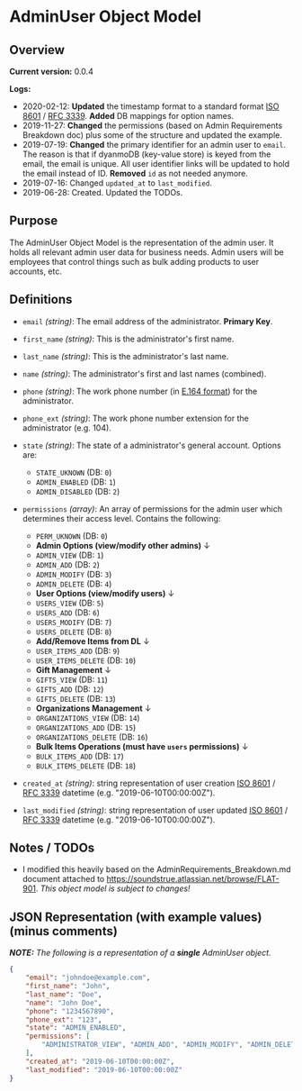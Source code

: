 # AdminUser Object Model

## Overview

**Current version:** 0.0.4

**Logs:**

- 2020-02-12: **Updated** the timestamp format to a standard format [ISO 8601](https://en.wikipedia.org/wiki/ISO_8601) / [RFC 3339](https://tools.ietf.org/html/rfc3339). **Added** DB mappings for option names.
- 2019-11-27: **Changed** the permissions (based on Admin Requirements Breakdown doc) plus some of the structure and updated the example.
- 2019-07-19: **Changed** the primary identifier for an admin user to `email`. The reason is that if dyanmoDB (key-value store) is keyed from the email, the email is unique. All user identifier links will be updated to hold the email instead of ID. **Removed** `id` as not needed anymore.
- 2019-07-16: Changed `updated_at` to `last_modified`.
- 2019-06-28: Created. Updated the TODOs.

## Purpose

The AdminUser Object Model is the representation of the admin user. It holds all relevant admin user data for business needs. Admin users will be employees that control things such as bulk adding products to user accounts, etc.

## Definitions

- `email` _(string)_: The email address of the administrator. **Primary Key**.
- `first_name` _(string)_: This is the administrator's first name.
- `last_name` _(string)_: This is the administrator's last name.
- `name` _(string)_: The administrator's first and last names (combined).
- `phone` _(string)_: The work phone number (in [E.164 format](https://en.wikipedia.org/wiki/E.164)) for the administrator.
- `phone_ext` _(string)_: The work phone number extension for the administrator (e.g. 104).
- `state` _(string)_: The state of a administrator's general account. Options are:
    - `STATE_UKNOWN` (DB: `0`)
	- `ADMIN_ENABLED` (DB: `1`)
	- `ADMIN_DISABLED` (DB: `2`)
- `permissions` _(array)_: An array of permissions for the admin user which determines their access level. Contains the following:
	- `PERM_UKNOWN` (DB: `0`)
	- **Admin Options (view/modify other admins)** &darr;
	- `ADMIN_VIEW` (DB: `1`)
	- `ADMIN_ADD` (DB: `2`)
	- `ADMIN_MODIFY` (DB: `3`)
	- `ADMIN_DELETE` (DB: `4`)
	- **User Options (view/modify users)** &darr;
	- `USERS_VIEW` (DB: `5`)
	- `USERS_ADD` (DB: `6`)
	- `USERS_MODIFY` (DB: `7`)
	- `USERS_DELETE` (DB: `8`)
	- **Add/Remove Items from DL** &darr;
	- `USER_ITEMS_ADD` (DB: `9`)
	- `USER_ITEMS_DELETE` (DB: `10`)
	- **Gift Management** &darr;
	- `GIFTS_VIEW` (DB: `11`)
	- `GIFTS_ADD` (DB: `12`)
	- `GIFTS_DELETE` (DB: `13`)
	- **Organizations Management** &darr;
	- `ORGANIZATIONS_VIEW` (DB: `14`)
	- `ORGANIZATIONS_ADD` (DB: `15`)
	- `ORGANIZATIONS_DELETE` (DB: `16`)
	- **Bulk Items Operations (must have `users` permissions)** &darr;
	- `BULK_ITEMS_ADD` (DB: `17`)
	- `BULK_ITEMS_DELETE` (DB: `18`)

- `created_at` _(string)_: string representation of user creation [ISO 8601](https://en.wikipedia.org/wiki/ISO_8601) / [RFC 3339](https://tools.ietf.org/html/rfc3339) datetime (e.g. "2019-06-10T00:00:00Z").
- `last_modified` _(string)_: string representation of user updated [ISO 8601](https://en.wikipedia.org/wiki/ISO_8601) / [RFC 3339](https://tools.ietf.org/html/rfc3339) datetime (e.g. "2019-06-10T00:00:00Z").

## Notes / TODOs

- I modified this heavily based on the AdminRequirements_Breakdown.md document attached to https://soundstrue.atlassian.net/browse/FLAT-901. _This object model is subject to changes!_

## JSON Representation (with example values) (minus comments)

_**NOTE:** The following is a representation of a **single** AdminUser object._
```json
{
    "email": "johndoe@example.com",
    "first_name": "John",
    "last_name": "Doe",
    "name": "John Doe",
	"phone": "1234567890",
	"phone_ext": "123",
	"state": "ADMIN_ENABLED",
	"permissions": [
		"ADMINISTRATOR_VIEW", "ADMIN_ADD", "ADMIN_MODIFY", "ADMIN_DELETE", "USERS_VIEW", "USERS_ADD", "USERS_MODIFY", "USERS_DELETE", "USER_ITEMS_ADD", "USER_ITEMS_DELETE", "GIFTS_VIEW", "GIFTS_ADD", "GIFTS_DELETE", "ORGANIZATIONS_VIEW", "ORGANIZATIONS_ADD", "ORGANIZATIONS_DELETE", "BULK_ITEMS_ADD", "BULK_ITEMS_DELETE"
	],
    "created_at": "2019-06-10T00:00:00Z",
    "last_modified": "2019-06-10T00:00:00Z"
}
```